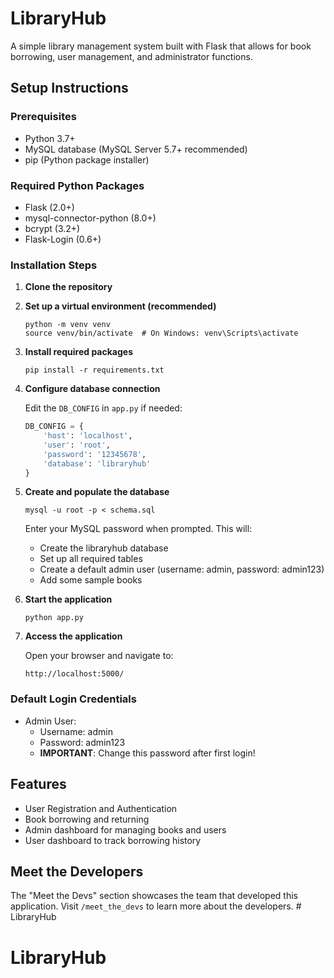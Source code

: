 # LibraryHub

A simple library management system built with Flask that allows for book borrowing, user management, and administrator functions.

## Setup Instructions

### Prerequisites
- Python 3.7+
- MySQL database (MySQL Server 5.7+ recommended)
- pip (Python package installer)

### Required Python Packages
- Flask (2.0+)
- mysql-connector-python (8.0+)
- bcrypt (3.2+)
- Flask-Login (0.6+)

### Installation Steps

1. **Clone the repository**

2. **Set up a virtual environment (recommended)**
   ```
   python -m venv venv
   source venv/bin/activate  # On Windows: venv\Scripts\activate
   ```

3. **Install required packages**
   ```
   pip install -r requirements.txt
   ```

4. **Configure database connection**
   
   Edit the `DB_CONFIG` in `app.py` if needed:
   ```python
   DB_CONFIG = {
       'host': 'localhost',
       'user': 'root',
       'password': '12345678',
       'database': 'libraryhub'
   }
   ```

5. **Create and populate the database**
   ```
   mysql -u root -p < schema.sql
   ```
   
   Enter your MySQL password when prompted. This will:
   - Create the libraryhub database
   - Set up all required tables
   - Create a default admin user (username: admin, password: admin123)
   - Add some sample books

6. **Start the application**
   ```
   python app.py
   ```

7. **Access the application**
   
   Open your browser and navigate to:
   ```
   http://localhost:5000/
   ```

### Default Login Credentials
- Admin User: 
  - Username: admin
  - Password: admin123
  - **IMPORTANT**: Change this password after first login!

## Features

- User Registration and Authentication
- Book borrowing and returning
- Admin dashboard for managing books and users
- User dashboard to track borrowing history

## Meet the Developers

The "Meet the Devs" section showcases the team that developed this application. Visit `/meet_the_devs` to learn more about the developers. # LibraryHub
# LibraryHub
